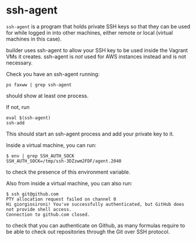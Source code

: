 # ssh-agent

`ssh-agent` is a program that holds private SSH keys so that they can be used for while logged in into other machines, either remote or local (virtual machines in this case).

builder uses ssh-agent to allow your SSH key to be used inside the Vagrant VMs it creates. ssh-agent is *not* used for AWS instances instead and is not necessary.

Check you have an ssh-agent running:
```
ps faxww | grep ssh-agent
```
should show at least one process.

If not, run
```
eval $(ssh-agent)
ssh-add
```

This should start an ssh-agent process and add your private key to it.

Inside a virtual machine, you can run:
```
$ env | grep SSH_AUTH_SOCK
SSH_AUTH_SOCK=/tmp/ssh-3DZzwm2FDF/agent.2040
```
to check the presence of this environment variable.

Also from inside a virtual machine, you can also run:
```
$ ssh git@github.com
PTY allocation request failed on channel 0
Hi giorgiosironi! You've successfully authenticated, but GitHub does not provide shell access.
Connection to github.com closed.
```
to check that you can authenticate on Github, as many formulas require to be able to check out repositories through the Git over SSH protocol.
